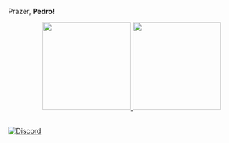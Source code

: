 <p>  Prazer, <b> Pedro! </b>
<p>

<div align="center">
  <a href="https://github.com/pedrorebellom">
  <img height="180em" src="https://github-readme-stats.vercel.app/api?username=pedrorebellom&show_icons=true&theme=dark&include_all_commits=true&count_private=true"/>
  <img height="180em" src="https://github-readme-stats.vercel.app/api/top-langs/?username=pedrorebellom&layout=compact&langs_count=7&theme=dark"/>
</div>

<br>
<p><a href="https://discord.gg/RkJc93sddJ" target="_blank"><img alt="Discord" src="https://img.shields.io/badge/Discord-%230077B5.svg?&style=for-the-badge&logo=discord&logoColor=white" /></a>
</p>
